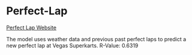 # Perfect-Lap

[Perfect Lap Website](https://perfectlap.netlify.app)

The model uses weather data and previous past perfect laps to predict a new perfect lap at Vegas Superkarts.
R-Value: 0.6319
